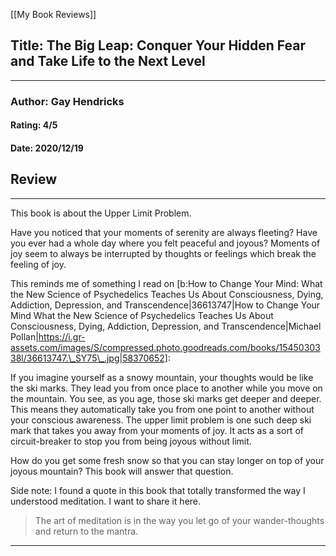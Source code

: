 [[My Book Reviews]]

 
 ## Title: The Big Leap: Conquer Your Hidden Fear and Take Life to the Next Level
 ---
 ### Author: Gay Hendricks
 #### Rating: 4/5
 #### Date: 2020/12/19


 ## Review
 ---
 This book is about the Upper Limit Problem.  
  
Have you noticed that your moments of serenity are always fleeting? Have you ever had a whole day where you felt peaceful and joyous? Moments of joy seem to always be interrupted by thoughts or feelings which break the feeling of joy.   
  
This reminds me of something I read on [b:How to Change Your Mind: What the New Science of Psychedelics Teaches Us About Consciousness, Dying, Addiction, Depression, and Transcendence|36613747|How to Change Your Mind What the New Science of Psychedelics Teaches Us About Consciousness, Dying, Addiction, Depression, and Transcendence|Michael Pollan|https://i.gr-assets.com/images/S/compressed.photo.goodreads.com/books/1545030338l/36613747.\_SY75\_.jpg|58370652]:  
  
If you imagine yourself as a snowy mountain, your thoughts would be like the ski marks. They lead you from once place to another while you move on the mountain. You see, as you age, those ski marks get deeper and deeper. This means they automatically take you from one point to another without your conscious awareness. The upper limit problem is one such deep ski mark that takes you away from your moments of joy. It acts as a sort of circuit-breaker to stop you from being joyous without limit.  
  
How do you get some fresh snow so that you can stay longer on top of your joyous mountain? This book will answer that question.  
  
Side note: I found a quote in this book that totally transformed the way I understood meditation. I want to share it here.  
  

> The art of meditation is in the way you let go of your wander-thoughts and return to the mantra.





 ---
 
